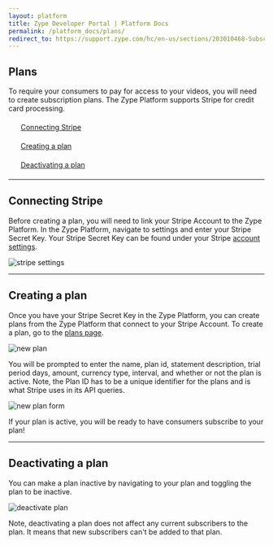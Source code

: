 ```yaml
---
layout: platform
title: Zype Developer Portal | Platform Docs
permalink: /platform_docs/plans/
redirect_to: https://support.zype.com/hc/en-us/sections/203010468-Subscription-Plans
---
```

## Plans
To require your consumers to pay for access to your videos, you will need to create subscription plans.
The Zype Platform supports Stripe for credit card processing.

<div style="width: 100%;">
<div style="margin: 20px;"><span class="fa fa-file-text" style="margin-right: 4px;"></span>
<a href="#1">
Connecting Stripe</a>
</div>
<div style="margin: 20px;"><span class="fa fa-file-text" style="margin-right: 4px;"></span>
<a href="#2">
Creating a plan</a>
</div>
<div style="margin: 20px;"><span class="fa fa-file-text" style="margin-right: 4px;"></span>
<a href="#3">
Deactivating a plan</a>
</div>
</div>

<hr id="1">

## Connecting Stripe
Before creating a plan, you will need to link your Stripe Account to the Zype Platform.
In the Zype Platform, navigate to settings and enter your Stripe Secret Key.
Your Stripe Secret Key can be found under your Stripe [account settings](https://dashboard.stripe.com/account/apikeys).

![stripe settings]({{site.url}}/assets/Plan/stripe_key.png)

<hr id="2">

## Creating a plan
Once you have your Stripe Secret Key in the Zype Platform, you can create plans from the
Zype Platform that connect to your Stripe Account. To create a plan, go to the [plans page](https://admin.zype.com/plans).

![new plan]({{site.url}}/assets/Plan/new_plan.png)

You will be prompted to enter the name, plan id, statement description, trial period days,
amount, currency type, interval, and whether or not the plan is active. Note, the Plan ID has to
be a unique identifier for the plans and is what Stripe uses in its API queries.

![new plan form]({{site.url}}/assets/Plan/plan_details.png)

If your plan is active, you will be ready to have consumers subscribe to your plan!

<hr id="3">

## Deactivating a plan
You can make a plan inactive by navigating to your plan and toggling the plan to be
inactive.

![deactivate plan]({{site.url}}/assets/Plan/activate_plan.png)

Note, deactivating a plan does not affect any current subscribers to the plan.
It means that new subscribers can't be added to that plan.
